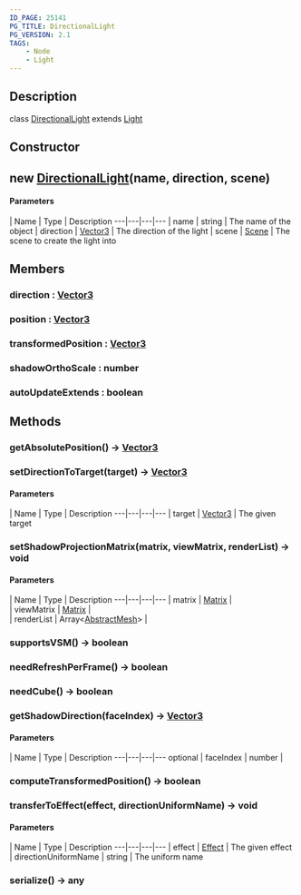```yaml
---
ID_PAGE: 25141
PG_TITLE: DirectionalLight
PG_VERSION: 2.1
TAGS:
    - Node
    - Light
---
```

## Description

class [DirectionalLight](/classes/2.3/DirectionalLight) extends [Light](/classes/2.3/Light)



## Constructor

##  new [DirectionalLight](/classes/2.3/DirectionalLight)(name, direction, scene)



#### Parameters
 | Name | Type | Description
---|---|---|---
 | name | string |   The name of the object
 | direction | [Vector3](/classes/2.3/Vector3) |   The direction of the light
 | scene | [Scene](/classes/2.3/Scene) |   The scene to create the light into
## Members

### direction : [Vector3](/classes/2.3/Vector3)



### position : [Vector3](/classes/2.3/Vector3)



### transformedPosition : [Vector3](/classes/2.3/Vector3)



### shadowOrthoScale : number



### autoUpdateExtends : boolean



## Methods

### getAbsolutePosition() &rarr; [Vector3](/classes/2.3/Vector3)


### setDirectionToTarget(target) &rarr; [Vector3](/classes/2.3/Vector3)



#### Parameters
 | Name | Type | Description
---|---|---|---
 | target | [Vector3](/classes/2.3/Vector3) |   The given target

### setShadowProjectionMatrix(matrix, viewMatrix, renderList) &rarr; void



#### Parameters
 | Name | Type | Description
---|---|---|---
 | matrix | [Matrix](/classes/2.3/Matrix) |   
 | viewMatrix | [Matrix](/classes/2.3/Matrix) |   
 | renderList | Array&lt;[AbstractMesh](/classes/2.3/AbstractMesh)&gt; |   
### supportsVSM() &rarr; boolean


### needRefreshPerFrame() &rarr; boolean


### needCube() &rarr; boolean


### getShadowDirection(faceIndex) &rarr; [Vector3](/classes/2.3/Vector3)



#### Parameters
 | Name | Type | Description
---|---|---|---
optional | faceIndex | number | 

### computeTransformedPosition() &rarr; boolean


### transferToEffect(effect, directionUniformName) &rarr; void



#### Parameters
 | Name | Type | Description
---|---|---|---
 | effect | [Effect](/classes/2.3/Effect) |   The given effect
 | directionUniformName | string |   The uniform name
### serialize() &rarr; any


